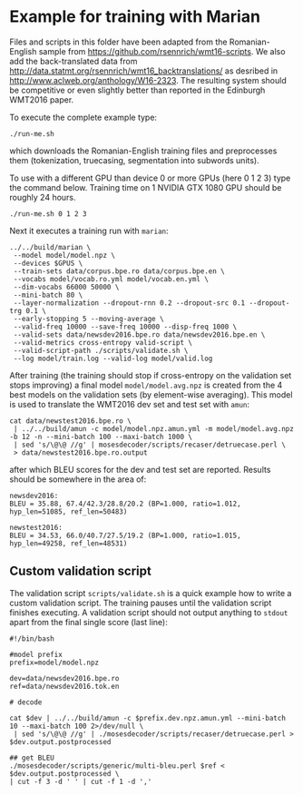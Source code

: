 # Example for training with Marian

Files and scripts in this folder have been adapted from the Romanian-English sample 
from https://github.com/rsennrich/wmt16-scripts. We also add the back-translated data from
http://data.statmt.org/rsennrich/wmt16_backtranslations/ as desribed in 
http://www.aclweb.org/anthology/W16-2323. The resulting system should be competitive 
or even slightly better than reported in the Edinburgh WMT2016 paper. 

To execute the complete example type:

```
./run-me.sh
```

which downloads the Romanian-English training files and preprocesses them (tokenization, 
truecasing, segmentation into subwords units). 

To use with a different GPU than device 0 or more GPUs (here 0 1 2 3) type the command below. 
Training time on 1 NVIDIA GTX 1080 GPU should be roughly 24 hours.

```
./run-me.sh 0 1 2 3
```

Next it executes a training run with `marian`:

```
../../build/marian \
 --model model/model.npz \
 --devices $GPUS \
 --train-sets data/corpus.bpe.ro data/corpus.bpe.en \
 --vocabs model/vocab.ro.yml model/vocab.en.yml \
 --dim-vocabs 66000 50000 \
 --mini-batch 80 \
 --layer-normalization --dropout-rnn 0.2 --dropout-src 0.1 --dropout-trg 0.1 \
 --early-stopping 5 --moving-average \
 --valid-freq 10000 --save-freq 10000 --disp-freq 1000 \
 --valid-sets data/newsdev2016.bpe.ro data/newsdev2016.bpe.en \
 --valid-metrics cross-entropy valid-script \
 --valid-script-path ./scripts/validate.sh \
 --log model/train.log --valid-log model/valid.log
```
After training (the training should stop if cross-entropy on the validation set stops improving) a final model 
`model/model.avg.npz` is created from the 4 best models on the validation sets (by element-wise averaging). This model is used to 
translate the WMT2016 dev set and test set with `amun`:

```
cat data/newstest2016.bpe.ro \
 | ../../build/amun -c model/model.npz.amun.yml -m model/model.avg.npz -b 12 -n --mini-batch 100 --maxi-batch 1000 \
 | sed 's/\@\@ //g' | mosesdecoder/scripts/recaser/detruecase.perl \
 > data/newstest2016.bpe.ro.output
```
after which BLEU scores for the dev and test set are reported. Results should be somewhere in the area of:

```
newsdev2016:
BLEU = 35.88, 67.4/42.3/28.8/20.2 (BP=1.000, ratio=1.012, hyp_len=51085, ref_len=50483)

newstest2016:
BLEU = 34.53, 66.0/40.7/27.5/19.2 (BP=1.000, ratio=1.015, hyp_len=49258, ref_len=48531)
```

## Custom validation script

The validation script `scripts/validate.sh` is a quick example how to write a custom validation script. The training pauses until the validation script finishes executing. A validation script should not output anything to `stdout` apart from the final single score (last line): 

```
#!/bin/bash

#model prefix
prefix=model/model.npz

dev=data/newsdev2016.bpe.ro
ref=data/newsdev2016.tok.en

# decode

cat $dev | ../../build/amun -c $prefix.dev.npz.amun.yml --mini-batch 10 --maxi-batch 100 2>/dev/null \
 | sed 's/\@\@ //g' | ./mosesdecoder/scripts/recaser/detruecase.perl > $dev.output.postprocessed

## get BLEU
./mosesdecoder/scripts/generic/multi-bleu.perl $ref < $dev.output.postprocessed \
| cut -f 3 -d ' ' | cut -f 1 -d ','
```
